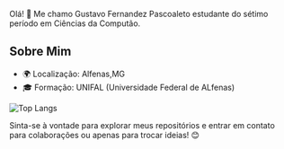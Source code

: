 
Olá! 👋 Me chamo Gustavo Fernandez Pascoaleto estudante do sétimo período em Ciências da Computão.

## Sobre Mim

- 🌍 Localização: Alfenas,MG
- 🎓 Formação: UNIFAL (Universidade Federal de ALfenas)

![Top Langs](https://github-readme-stats.vercel.app/api/top-langs/?username=GustavoAlot&layout=compact)






















Sinta-se à vontade para explorar meus repositórios e entrar em contato para colaborações ou apenas para trocar ideias! 😊
